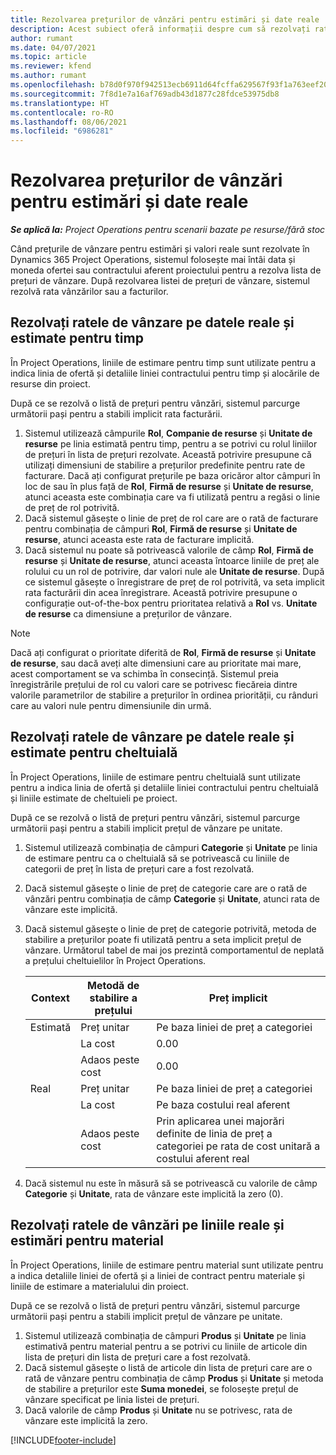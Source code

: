 ```yaml
---
title: Rezolvarea prețurilor de vânzări pentru estimări și date reale
description: Acest subiect oferă informații despre cum să rezolvați ratele de vânzare pentru estimări și date reale.
author: rumant
ms.date: 04/07/2021
ms.topic: article
ms.reviewer: kfend
ms.author: rumant
ms.openlocfilehash: b78d0f970f942513ecb6911d64fcffa629567f93f1a763eef20ca168080e4d02
ms.sourcegitcommit: 7f8d1e7a16af769adb43d1877c28fdce53975db8
ms.translationtype: HT
ms.contentlocale: ro-RO
ms.lasthandoff: 08/06/2021
ms.locfileid: "6986281"
---
```

# <a name="resolve-sales-prices-for-estimates-and-actuals"></a>Rezolvarea prețurilor de vânzări pentru estimări și date reale

_**Se aplică la:** Project Operations pentru scenarii bazate pe resurse/fără stoc_

Când prețurile de vânzare pentru estimări și valori reale sunt rezolvate în Dynamics 365 Project Operations, sistemul folosește mai întâi data și moneda ofertei sau contractului aferent proiectului pentru a rezolva lista de prețuri de vânzare. După rezolvarea listei de prețuri de vânzare, sistemul rezolvă rata vânzărilor sau a facturilor.

## <a name="resolve-sales-rates-on-actual-and-estimate-lines-for-time"></a>Rezolvați ratele de vânzare pe datele reale și estimate pentru timp

În Project Operations, liniile de estimare pentru timp sunt utilizate pentru a indica linia de ofertă și detaliile liniei contractului pentru timp și alocările de resurse din proiect.

După ce se rezolvă o listă de prețuri pentru vânzări, sistemul parcurge următorii pași pentru a stabili implicit rata facturării.

1. Sistemul utilizează câmpurile **Rol**, **Companie de resurse** și **Unitate de resurse** pe linia estimată pentru timp, pentru a se potrivi cu rolul liniilor de prețuri în lista de prețuri rezolvate. Această potrivire presupune că utilizați dimensiuni de stabilire a prețurilor predefinite pentru rate de facturare. Dacă ați configurat prețurile pe baza oricăror altor câmpuri în loc de sau în plus față de **Rol**, **Firmă de resurse** și **Unitate de resurse**, atunci aceasta este combinația care va fi utilizată pentru a regăsi o linie de preț de rol potrivită.
2. Dacă sistemul găsește o linie de preț de rol care are o rată de facturare pentru combinația de câmpuri **Rol**, **Firmă de resurse** și **Unitate de resurse**, atunci aceasta este rata de facturare implicită.
3. Dacă sistemul nu poate să potrivească valorile de câmp **Rol**, **Firmă de resurse** și **Unitate de resurse**, atunci aceasta întoarce liniile de preț ale rolului cu un rol de potrivire, dar valori nule ale **Unitate de resurse**. După ce sistemul găsește o înregistrare de preț de rol potrivită, va seta implicit rata facturării din acea înregistrare. Această potrivire presupune o configurație out-of-the-box pentru prioritatea relativă a **Rol** vs. **Unitate de resurse** ca dimensiune a prețurilor de vânzare.

> [!NOTE]
> Dacă ați configurat o prioritate diferită de **Rol**, **Firmă de resurse** și **Unitate de resurse**, sau dacă aveți alte dimensiuni care au prioritate mai mare, acest comportament se va schimba în consecință. Sistemul preia înregistrările prețului de rol cu valori care se potrivesc fiecăreia dintre valorile parametrilor de stabilire a prețurilor în ordinea priorității, cu rânduri care au valori nule pentru dimensiunile din urmă.

## <a name="resolve-sales-rates-on-actual-and-estimate-lines-for-expense"></a>Rezolvați ratele de vânzare pe datele reale și estimate pentru cheltuială

În Project Operations, liniile de estimare pentru cheltuială sunt utilizate pentru a indica linia de ofertă și detaliile liniei contractului pentru cheltuială și liniile estimate de cheltuieli pe proiect.

După ce se rezolvă o listă de prețuri pentru vânzări, sistemul parcurge următorii pași pentru a stabili implicit prețul de vânzare pe unitate.

1. Sistemul utilizează combinația de câmpuri **Categorie** și **Unitate** pe linia de estimare pentru ca o cheltuială să se potrivească cu liniile de categorii de preț în lista de prețuri care a fost rezolvată.
2. Dacă sistemul găsește o linie de preț de categorie care are o rată de vânzări pentru combinația de câmp **Categorie** și **Unitate**, atunci rata de vânzare este implicită.
3. Dacă sistemul găsește o linie de preț de categorie potrivită, metoda de stabilire a prețurilor poate fi utilizată pentru a seta implicit prețul de vânzare. Următorul tabel de mai jos prezintă comportamentul de neplată a prețului cheltuielilor în Project Operations.

    | Context | Metodă de stabilire a prețului | Preț implicit |
    | --- | --- | --- |
    | Estimată | Preț unitar | Pe baza liniei de preț a categoriei |
    | &nbsp; | La cost | 0.00 |
    | &nbsp; | Adaos peste cost | 0.00 |
    | Real | Preț unitar | Pe baza liniei de preț a categoriei |
    | &nbsp; | La cost | Pe baza costului real aferent |
    | &nbsp; | Adaos peste cost | Prin aplicarea unei majorări definite de linia de preț a categoriei pe rata de cost unitară a costului aferent real |

4. Dacă sistemul nu este în măsură să se potrivească cu valorile de câmp **Categorie** și **Unitate**, rata de vânzare este implicită la zero (0).

## <a name="resolve-sales-rates-on-actual-and-estimate-lines-for-material"></a>Rezolvați ratele de vânzări pe liniile reale și estimări pentru material

În Project Operations, liniile de estimare pentru material sunt utilizate pentru a indica detaliile liniei de ofertă și a liniei de contract pentru materiale și liniile de estimare a materialului din proiect.

După ce se rezolvă o listă de prețuri pentru vânzări, sistemul parcurge următorii pași pentru a stabili implicit prețul de vânzare pe unitate.

1. Sistemul utilizează combinația de câmpuri **Produs** și **Unitate** pe linia estimativă pentru material pentru a se potrivi cu liniile de articole din lista de prețuri din lista de prețuri care a fost rezolvată.
2. Dacă sistemul găsește o listă de articole din lista de prețuri care are o rată de vânzare pentru combinația de câmp **Produs** și **Unitate** și metoda de stabilire a prețurilor este **Suma monedei**, se folosește prețul de vânzare specificat pe linia listei de prețuri.
3. Dacă valorile de câmp **Produs** și **Unitate** nu se potrivesc, rata de vânzare este implicită la zero.



[!INCLUDE[footer-include](../includes/footer-banner.md)]
